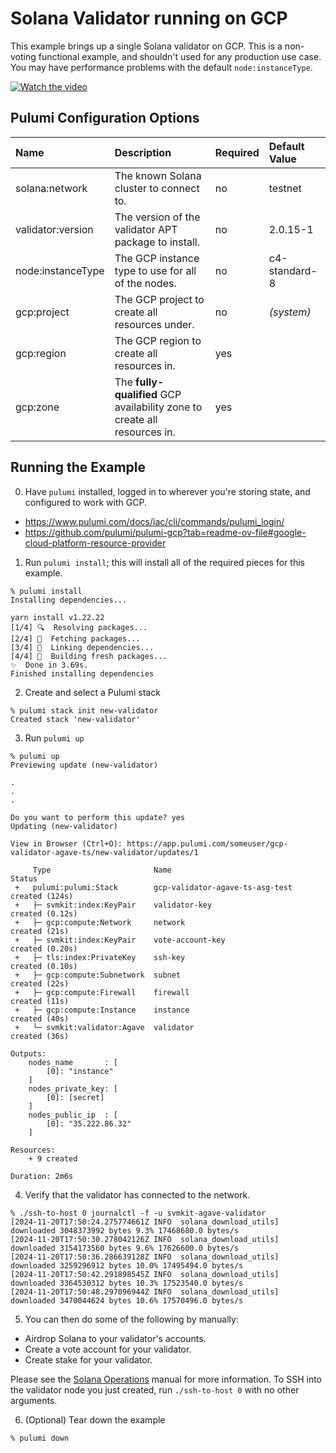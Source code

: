 # Solana Validator running on GCP

This example brings up a single Solana validator on GCP.  This is a
non-voting functional example, and shouldn't used for any production
use case.  You may have performance problems with the default
`node:instanceType`.

[![Watch the video](https://img.youtube.com/vi/jHvUuGpmU9o/0.jpg)](https://youtu.be/jHvUuGpmU9o)

## Pulumi Configuration Options

| Name              | Description                                                               | Required | Default Value |
| :---------------- | :------------------------------------------------------------------------ | :------- | :------------ |
| solana:network    | The known Solana cluster to connect to.                                   | no       | testnet       |
| validator:version | The version of the validator APT package to install.                      | no       | 2.0.15-1      |
| node:instanceType | The GCP instance type to use for all of the nodes.                        | no       | c4-standard-8 |
| gcp:project       | The GCP project to create all resources under.                            | no       | _(system)_    |
| gcp:region        | The GCP region to create all resources in.                                | yes      |               |
| gcp:zone          | The **fully-qualified** GCP availability zone to create all resources in. | yes      |               |

## Running the Example

0. Have `pulumi` installed, logged in to wherever you're storing state, and configured to work with GCP.

- https://www.pulumi.com/docs/iac/cli/commands/pulumi_login/
- https://github.com/pulumi/pulumi-gcp?tab=readme-ov-file#google-cloud-platform-resource-provider

1. Run `pulumi install`; this will install all of the required pieces for this example.

```
% pulumi install
Installing dependencies...

yarn install v1.22.22
[1/4] 🔍  Resolving packages...
[2/4] 🚚  Fetching packages...
[3/4] 🔗  Linking dependencies...
[4/4] 🔨  Building fresh packages...
✨  Done in 3.69s.
Finished installing dependencies
```

2. Create and select a Pulumi stack

```
% pulumi stack init new-validator
Created stack 'new-validator'
```

3. Run `pulumi up`

```
% pulumi up
Previewing update (new-validator)

.
.
.

Do you want to perform this update? yes
Updating (new-validator)

View in Browser (Ctrl+O): https://app.pulumi.com/someuser/gcp-validator-agave-ts/new-validator/updates/1

     Type                       Name                             Status
 +   pulumi:pulumi:Stack        gcp-validator-agave-ts-asg-test  created (124s)
 +   ├─ svmkit:index:KeyPair    validator-key                    created (0.12s)
 +   ├─ gcp:compute:Network     network                          created (21s)
 +   ├─ svmkit:index:KeyPair    vote-account-key                 created (0.20s)
 +   ├─ tls:index:PrivateKey    ssh-key                          created (0.10s)
 +   ├─ gcp:compute:Subnetwork  subnet                           created (22s)
 +   ├─ gcp:compute:Firewall    firewall                         created (11s)
 +   ├─ gcp:compute:Instance    instance                         created (40s)
 +   └─ svmkit:validator:Agave  validator                        created (36s)

Outputs:
    nodes_name       : [
        [0]: "instance"
    ]
    nodes_private_key: [
        [0]: [secret]
    ]
    nodes_public_ip  : [
        [0]: "35.222.86.32"
    ]

Resources:
    + 9 created

Duration: 2m6s
```

4. Verify that the validator has connected to the network.

```
% ./ssh-to-host 0 journalctl -f -u svmkit-agave-validator
[2024-11-20T17:50:24.275774661Z INFO  solana_download_utils] downloaded 3048373992 bytes 9.3% 17468680.0 bytes/s
[2024-11-20T17:50:30.278042126Z INFO  solana_download_utils] downloaded 3154173560 bytes 9.6% 17626600.0 bytes/s
[2024-11-20T17:50:36.286639128Z INFO  solana_download_utils] downloaded 3259296912 bytes 10.0% 17495494.0 bytes/s
[2024-11-20T17:50:42.291898545Z INFO  solana_download_utils] downloaded 3364530312 bytes 10.3% 17523540.0 bytes/s
[2024-11-20T17:50:48.297096944Z INFO  solana_download_utils] downloaded 3470044624 bytes 10.6% 17570496.0 bytes/s
```

5. You can then do some of the following by manually:

- Airdrop Solana to your validator's accounts.
- Create a vote account for your validator.
- Create stake for your validator.

Please see the [Solana Operations](https://docs.solanalabs.com/operations/) manual for more information.
To SSH into the validator node you just created, run `./ssh-to-host 0` with no other arguments.

6. (Optional) Tear down the example

```
% pulumi down
```
